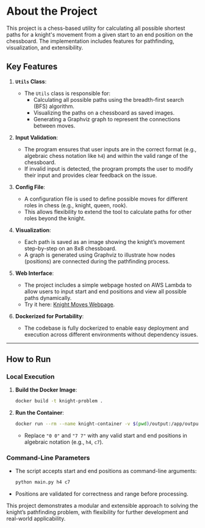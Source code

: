 # About the Project

This project is a chess-based utility for calculating all possible shortest paths for a knight's movement from a given start to an end position on the chessboard. The implementation includes features for pathfinding, visualization, and extensibility.

## Key Features

1. **`Utils` Class**:
   - The `Utils` class is responsible for:
     - Calculating all possible paths using the breadth-first search (BFS) algorithm.
     - Visualizing the paths on a chessboard as saved images.
     - Generating a Graphviz graph to represent the connections between moves.

2. **Input Validation**:
   - The program ensures that user inputs are in the correct format (e.g., algebraic chess notation like `h4`) and within the valid range of the chessboard.
   - If invalid input is detected, the program prompts the user to modify their input and provides clear feedback on the issue.

3. **Config File**:
   - A configuration file is used to define possible moves for different roles in chess (e.g., knight, queen, rook).
   - This allows flexibility to extend the tool to calculate paths for other roles beyond the knight.

4. **Visualization**:
   - Each path is saved as an image showing the knight’s movement step-by-step on an 8x8 chessboard.
   - A graph is generated using Graphviz to illustrate how nodes (positions) are connected during the pathfinding process.

5. **Web Interface**:
   - The project includes a simple webpage hosted on AWS Lambda to allow users to input start and end positions and view all possible paths dynamically.
   - Try it here: [Knight Moves Webpage](http://kiwi-knight-moves.s3-website-us-east-1.amazonaws.com/).

6. **Dockerized for Portability**:
   - The codebase is fully dockerized to enable easy deployment and execution across different environments without dependency issues.

---

## How to Run

### Local Execution
1. **Build the Docker Image**:
   ```bash
   docker build -t knight-problem .
   ```

2. **Run the Container**:
   ```bash
   docker run --rm --name knight-container -v $(pwd)/output:/app/output knight-problem python main.py "0 0" "7 7"
   ```

   - Replace `"0 0"` and `"7 7"` with any valid start and end positions in algebraic notation (e.g., `h4`, `c7`).

### Command-Line Parameters
- The script accepts start and end positions as command-line arguments:
  ```bash
  python main.py h4 c7
  ```
- Positions are validated for correctness and range before processing.

This project demonstrates a modular and extensible approach to solving the knight’s pathfinding problem, with flexibility for further development and real-world applicability.
